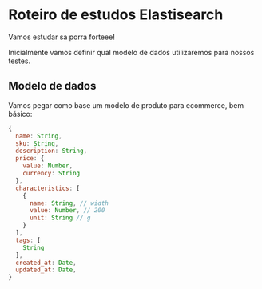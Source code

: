# Roteiro de estudos Elastisearch

Vamos estudar sa porra forteee!

Inicialmente vamos definir qual modelo de dados utilizaremos para nossos testes.

## Modelo de dados

Vamos pegar como base um modelo de produto para ecommerce, bem básico:

```js
{
  name: String,
  sku: String,
  description: String,
  price: {
    value: Number,
    currency: String
  },
  characteristics: [
    {
      name: String, // width
      value: Number, // 200
      unit: String // g
    }
  ],
  tags: [
    String
  ],
  created_at: Date,
  updated_at: Date,
}
```
